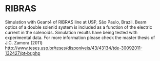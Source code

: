 # RIBRAS
Simulation with Geant4 of RIBRAS line at USP, São Paulo, Brazil.
Beam optics of a double solenid system  is included as a function of the electric current in the solenoids. Simulation results have being tested with experimental data.
For more information please check the master thesis of J.C. Zamora (2011)
http://www.teses.usp.br/teses/disponiveis/43/43134/tde-30092011-132427/pt-br.php


